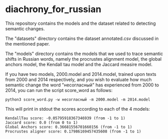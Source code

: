 # diachrony_for_russian
This repository contains the models and the dataset related to detecting semantic changes.

The "datasets" directory contains the dataset annotated.csv discussed in the mentioned paper.

The "models" directory contains the models that we used to trace semantic shifts in Russian words, namely the procrustes alignment model, the global anchors model, the Kendall tau model and the Jaccard measire model.

If you have two models, 2000.model and 2014.model, trained upon texts from 2000 and 2014 respectively, and you wish to evaluate how much semantic change the word "несогласный" has experienced from 2000 to 2014, you can run the script score_word as follows:
```
python3 score_word.py -w несогласный -m 2000.model -m 2014.model
```
This will print in stdout the scores according to each of the 4 models:

```
KendallTau score: -0.05795918367346939 (from -1 to 1)
Jaccard score: 0.0 (from 0 to 1)
Global Anchors score: 0.36681556701660156 (from -1 to 1)
Procrustes aligner score: 0.17986169457435608 (from -1 to 1)
```
